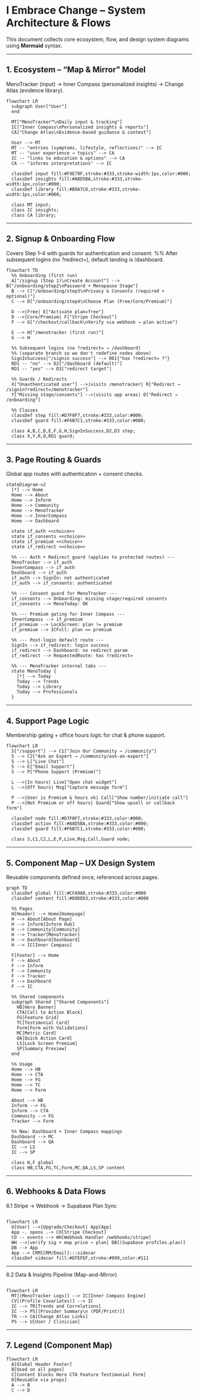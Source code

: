 # I Embrace Change – System Architecture & Flows

This document collects core ecosystem, flow, and design system diagrams using **Mermaid** syntax.  

***

## 1. Ecosystem – “Map & Mirror” Model
MenoTracker (input) → Inner Compass (personalized insights) → Change Atlas (evidence library).

```mermaid
flowchart LR
  subgraph User["User"]
  end

  MT["MenoTracker™\nDaily input & tracking"]
  IC["Inner Compass\nPersonalized insights & reports"]
  CA["Change Atlas\nEvidence-based guidance & context"]

  User --> MT
  MT -- "entries (symptoms, lifestyle, reflections)" --> IC
  MT -- "user experience → topics" --> CA
  IC -- "links to education & options" --> CA
  CA -- "informs interpretations" --> IC

  classDef input fill:#F9E79F,stroke:#333,stroke-width:1px,color:#000;
  classDef insights fill:#A8D5BA,stroke:#333,stroke-width:1px,color:#000;
  classDef library fill:#B9A7C8,stroke:#333,stroke-width:1px,color:#000;

  class MT input;
  class IC insights;
  class CA library;
```

***

## 2. Signup & Onboarding Flow
Covers Step 1–4 with guards for authentication and consent.
%% After subsequent logins (no ?redirect=), default landing is /dashboard.

```mermaid
flowchart TD
  %% Onboarding (first run)
  A["/signup (Step 1)\nCreate Account"] --> B["/onboarding/step2\nPassword + Menopause Stage"]
  B --> C["/onboarding/step3\nPrivacy & Consents (required + optional)"]
  C --> D["/onboarding/step4\nChoose Plan (Free/Core/Premium)"]

  D -->|Free| E["Activate plan=free"]
  D -->|Core/Premium| F["Stripe Checkout"]
  F --> G["/checkout/callback\nVerify via webhook → plan active"]

  E --> H["/menotracker (first run)"]
  G --> H

  %% Subsequent logins (no ?redirect= → /dashboard)
  %% (separate branch so we don't redefine nodes above)
  SignInSuccess["/signin success"] --> RD1{"has ?redirect= ?"}
  RD1 -- "no" --> D2["/dashboard (default)"]
  RD1 -- "yes" --> D3["redirect target"]

  %% Guards / Redirects
  X["Unauthenticated user"] -->|visits /menotracker| R["Redirect → /signin?redirect=/menotracker"]
  Y["Missing stage/consents"] -->|visits app areas| O["Redirect → /onboarding"]

  %% Classes
  classDef step fill:#D7F0F7,stroke:#333,color:#000;
  classDef guard fill:#F6B7C1,stroke:#333,color:#000;

  class A,B,C,D,E,F,G,H,SignInSuccess,D2,D3 step;
  class X,Y,R,O,RD1 guard;

```

***

## 3. Page Routing & Guards
Global app routes with authentication + consent checks.

```mermaid
stateDiagram-v2
  [*] --> Home
  Home --> About
  Home --> Inform
  Home --> Community
  Home --> MenoTracker
  Home --> InnerCompass
  Home --> Dashboard

  state if_auth <<choice>>
  state if_consents <<choice>>
  state if_premium <<choice>>
  state if_redirect <<choice>>

  %% --- Auth + Redirect guard (applies to protected routes) ---
  MenoTracker --> if_auth
  InnerCompass --> if_auth
  Dashboard --> if_auth
  if_auth --> SignIn: not authenticated
  if_auth --> if_consents: authenticated

  %% --- Consent guard for MenoTracker ---
  if_consents --> Onboarding: missing stage/required consents
  if_consents --> MenoToday: OK

  %% --- Premium gating for Inner Compass ---
  InnerCompass --> if_premium
  if_premium --> LockScreen: plan != premium
  if_premium --> ICFull: plan == premium

  %% --- Post-login default route ---
  SignIn --> if_redirect: login success
  if_redirect --> Dashboard: no redirect param
  if_redirect --> RequestedRoute: has ?redirect=

  %% --- MenoTracker internal tabs ---
  state MenoToday {
    [*] --> Today
    Today --> Trends
    Today --> Library
    Today --> Professionals
  }

```

***

## 4. Support Page Logic
Membership gating + office hours logic for chat & phone support.

```mermaid
flowchart LR
  S["/support"] --> C1["Join Our Community → /community"]
  S --> C2["Ask an Expert → /community/ask-an-expert"]
  S --> L["Live Chat"]
  S --> E["Email Support"]
  S --> P["Phone Support (Premium)"]

  L -->|In hours| Live["Open chat widget"]
  L -->|Off hours| Msg["Capture message form"]

  P -->|User is Premium & hours ok| Call["Show number/initiate call"]
  P -->|Not Premium or off hours| Guard["Show upsell or callback form"]

  classDef node fill:#D7F0F7,stroke:#333,color:#000;
  classDef action fill:#A8D5BA,stroke:#333,color:#000;
  classDef guard fill:#F6B7C1,stroke:#333,color:#000;

  class S,C1,C2,L,E,P,Live,Msg,Call,Guard node;
```

***

## 5. Component Map – UX Design System
Reusable components defined once, referenced across pages.

```mermaid
graph TD
  classDef global fill:#CFA9A0,stroke:#333,color:#000
  classDef content fill:#D8DED3,stroke:#333,color:#000

  %% Pages
  H[Header] --> Home[Homepage]
  H --> About[About Page]
  H --> Inform[Inform Hub]
  H --> Community[Community]
  H --> Tracker[MenoTracker]
  H --> Dashboard[Dashboard]
  H --> IC[Inner Compass]

  F[Footer] --> Home
  F --> About
  F --> Inform
  F --> Community
  F --> Tracker
  F --> Dashboard
  F --> IC

  %% Shared components
  subgraph Shared ["Shared Components"]
    HB[Hero Banner]
    CTA[Call to Action Block]
    FG[Feature Grid]
    TC[Testimonial Card]
    Form[Form with Validations]
    MC[Metric Card]
    QA[Quick Action Card]
    LS[Lock Screen Premium]
    SP[Summary Preview]
  end

  %% Usage
  Home --> HB
  Home --> CTA
  Home --> FG
  Home --> TC
  Home --> Form

  About --> HB
  Inform --> FG
  Inform --> CTA
  Community --> FG
  Tracker --> Form

  %% New: Dashboard + Inner Compass mappings
  Dashboard --> MC
  Dashboard --> QA
  IC --> LS
  IC --> SP

  class H,F global
  class HB,CTA,FG,TC,Form,MC,QA,LS,SP content
```

***

## 6. Webhooks & Data Flows

6.1 Stripe → Webhook → Supabase Plan Sync

```mermaid

flowchart LR
  U[User] -->|Upgrade/Checkout| App[App]
  App -. opens .-> CO[Stripe Checkout]
  CO -- events --> WH[Webhook Handler /webhooks/stripe]
  WH -->|verify sig + map price → plan| DB[(Supabase profiles.plan)]
  DB --> App
  App --> CRM[CRM/Email]:::sidecar
  classDef sidecar fill:#EFEFEF,stroke:#999,color:#111

```

***

6.2 Data & Insights Pipeline (Map-and-Mirror)

```mermaid

flowchart LR
  MT[(MenoTracker Logs)] --> IC[Inner Compass Engine]
  CV[(Profile Covariates)] --> IC
  IC --> TR[Trends and Correlations]
  IC --> PS[[Provider Summary\n (PDF/Print)]]
  TR --> CA[Change Atlas Links]
  PS --> U[User / Clinician]

```

***

## 7. Legend (Component Map)

```mermaid
flowchart LR
  A[Global Header Footer]
  B[Used on all pages]
  C[Content blocks Hero CTA Feature Testimonial Form]
  D[Reusable via props]
  A --> B
  C --> D
```

